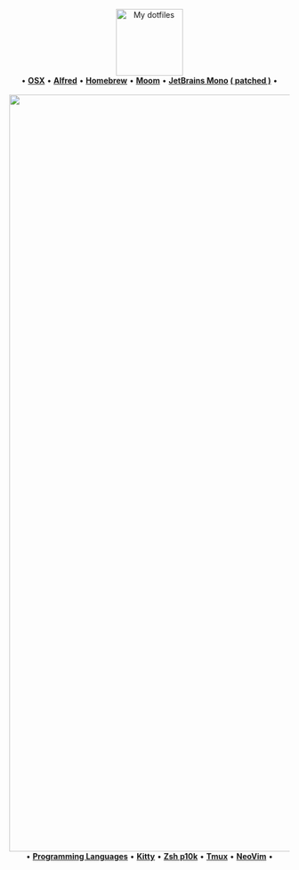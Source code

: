 <p align="center">
  <img src="https://user-images.githubusercontent.com/60138143/91989761-8fd15180-ed39-11ea-8a83-645f92507c2d.png" width="120" title="My dotfiles">
  <br />
  &bull; <a href="https://github.com/alex-popov-tech/.dotfiles/blob/master/scripts/install.sh#L152" title="OS"><b>OSX</b></a>
  &bull; <a href="https://www.alfredapp.com/" title="Alfred"><b>Alfred</b></a>
  &bull; <a href="https://github.com/alex-popov-tech/.dotfiles/blob/master/Brewfile" title="Homebrew"><b>Homebrew</b></a>
  &bull; <a href="https://manytricks.com/moom/" title="Window manager"><b>Moom</b></a>
  &bull; <a href="https://www.jetbrains.com/lp/mono/" title="Font"><b>JetBrains Mono</a> <a href="https://github.com/ryanoasis/nerd-fonts/tree/master/patched-fonts/JetBrainsMono" title="Font">( patched )</a></b>
  &bull;
  <br />
  <br />
  <img width="1360" alt="nvim" src="https://user-images.githubusercontent.com/60138143/109388635-00d07b00-7911-11eb-997f-1b6236b7cd05.png">
  &bull; <a href="https://github.com/alex-popov-tech/.dotfiles/blob/master/scripts/install.sh#L65" title="Languages"><b>Programming Languages</b></a>
  &bull; <a href="https://github.com/alex-popov-tech/.dotfiles/tree/master/home/.config/kitty" title="Terminal"><b>Kitty</b></a>
  &bull; <a href="https://github.com/alex-popov-tech/.dotfiles/blob/master/home/.zshrc" title="Shell"><b>Zsh p10k</b></a>
  &bull; <a href="https://github.com/alex-popov-tech/.dotfiles/blob/master/home/.tmux.conf"> <b>Tmux</b></a>
  &bull; <a href="https://github.com/alex-popov-tech/.dotfiles/tree/master/home/.config/nvim" title="Editor"><b>NeoVim</b></a>
  &bull;
</p>
